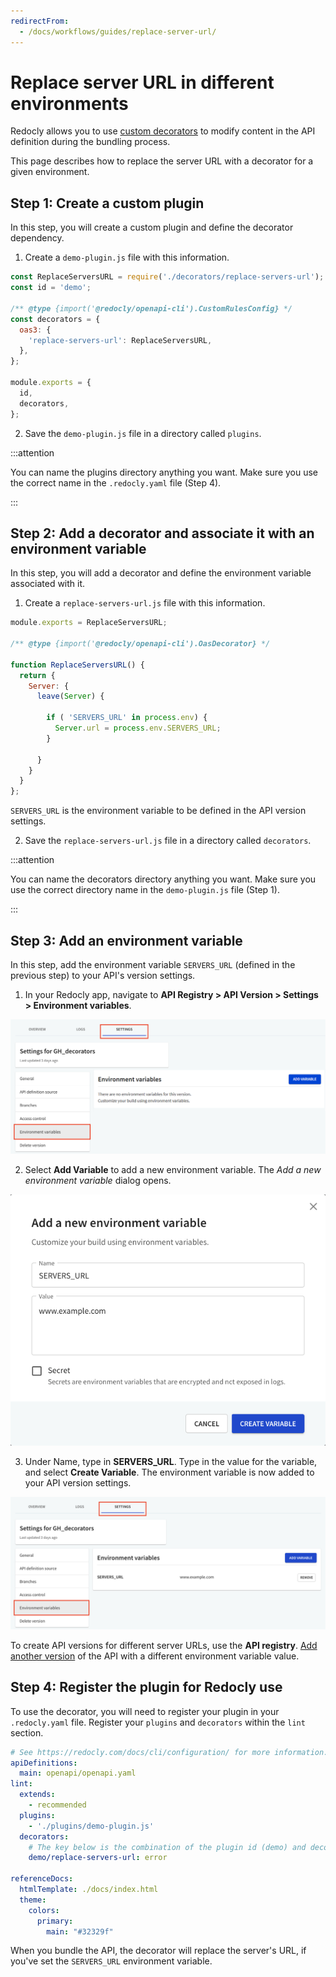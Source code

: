 ```yaml
---
redirectFrom:
  - /docs/workflows/guides/replace-server-url/
---
```

# Replace server URL in different environments

Redocly allows you to use [custom decorators](../resources/custom-rules.md) to modify content in the API definition during the bundling process.

This page describes how to replace the server URL with a decorator for a given environment.

## Step 1: Create a custom plugin

In this step, you will create a custom plugin and define the decorator dependency.

1. Create a `demo-plugin.js` file with this information.

```JavaScript
const ReplaceServersURL = require('./decorators/replace-servers-url');
const id = 'demo';

/** @type {import('@redocly/openapi-cli').CustomRulesConfig} */
const decorators = {
  oas3: {
    'replace-servers-url': ReplaceServersURL,
  },
};

module.exports = {
  id,
  decorators,
};
```

2. Save the `demo-plugin.js` file in a directory called `plugins`.


:::attention

You can name the plugins directory anything you want. Make sure you use the correct name in the `.redocly.yaml` file (Step 4).

:::


## Step 2: Add a decorator and associate it with an environment variable

In this step, you will add a decorator and define the environment variable associated with it.

1. Create a `replace-servers-url.js` file with this information.

``` JavaScript
module.exports = ReplaceServersURL;

/** @type {import('@redocly/openapi-cli').OasDecorator} */

function ReplaceServersURL() {
  return {
    Server: {
      leave(Server) {

        if ( 'SERVERS_URL' in process.env) {
          Server.url = process.env.SERVERS_URL;
        }

      }
    }
  }
};
```

`SERVERS_URL` is the environment variable to be defined in the API version settings.

2. Save the `replace-servers-url.js` file in a directory called `decorators`.

:::attention

You can name the decorators directory anything you want. Make sure you use the correct directory name in the `demo-plugin.js` file (Step 1).

:::

## Step 3: Add an environment variable

In this step, add the environment variable `SERVERS_URL` (defined in the previous step) to your API's version settings.

1. In your Redocly app, navigate to **API Registry > API Version > Settings > Environment variables**.

![Environment variables](./images/envt-variable.png)

2. Select **Add Variable** to add a new environment variable. The _Add a new environment variable_ dialog opens.

![Add new environment variable](./images/add-new-env-variable.png)

3. Under Name, type in **SERVERS_URL**. Type in the value for the variable, and select **Create Variable**. The environment variable is now added to your API version settings.

![Environment variables](./images/envt-variable-after.png)

To create API versions for different server URLs, use the **API registry**. [Add another version](../../api-registry/guides/manage-versions.md) of the API with a different environment variable value.

## Step 4: Register the plugin for Redocly use

To use the decorator, you will need to register your plugin in your `.redocly.yaml` file. Register your `plugins` and `decorators` within the `lint` section.

```yaml
# See https://redocly.com/docs/cli/configuration/ for more information.
apiDefinitions:
  main: openapi/openapi.yaml
lint:
  extends:
    - recommended
  plugins:
    - './plugins/demo-plugin.js'
  decorators:
    # The key below is the combination of the plugin id (demo) and decorator name (replace-servers-url) defined in step 1 with a forward slash separator.
    demo/replace-servers-url: error

referenceDocs:
  htmlTemplate: ./docs/index.html
  theme:
    colors:
      primary:
        main: "#32329f"
```

When you bundle the API, the decorator will replace the server's URL, if you've set the `SERVERS_URL` environment variable.
